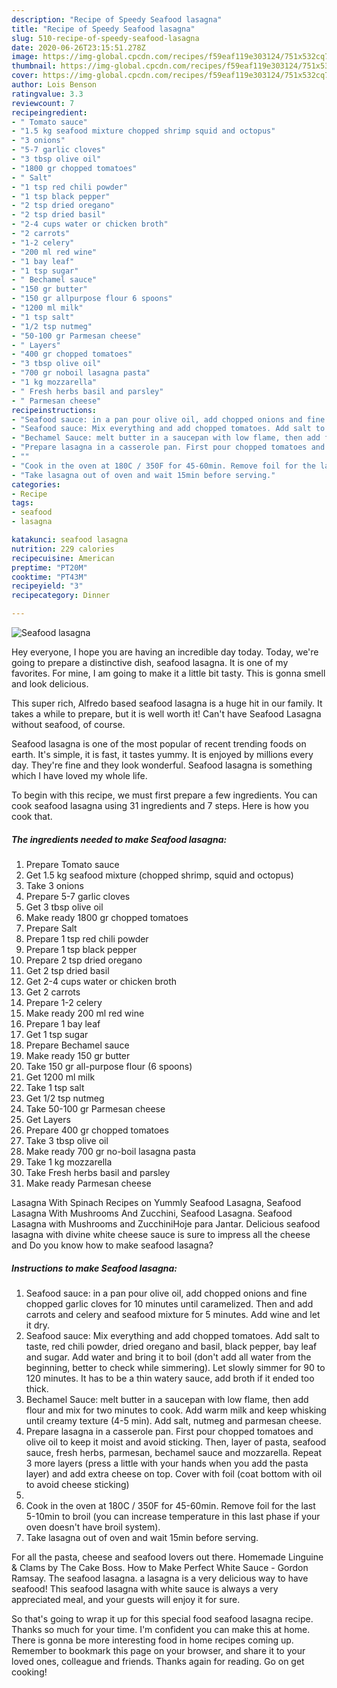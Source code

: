 ```yaml
---
description: "Recipe of Speedy Seafood lasagna"
title: "Recipe of Speedy Seafood lasagna"
slug: 510-recipe-of-speedy-seafood-lasagna
date: 2020-06-26T23:15:51.278Z
image: https://img-global.cpcdn.com/recipes/f59eaf119e303124/751x532cq70/seafood-lasagna-recipe-main-photo.jpg
thumbnail: https://img-global.cpcdn.com/recipes/f59eaf119e303124/751x532cq70/seafood-lasagna-recipe-main-photo.jpg
cover: https://img-global.cpcdn.com/recipes/f59eaf119e303124/751x532cq70/seafood-lasagna-recipe-main-photo.jpg
author: Lois Benson
ratingvalue: 3.3
reviewcount: 7
recipeingredient:
- " Tomato sauce"
- "1.5 kg seafood mixture chopped shrimp squid and octopus"
- "3 onions"
- "5-7 garlic cloves"
- "3 tbsp olive oil"
- "1800 gr chopped tomatoes"
- " Salt"
- "1 tsp red chili powder"
- "1 tsp black pepper"
- "2 tsp dried oregano"
- "2 tsp dried basil"
- "2-4 cups water or chicken broth"
- "2 carrots"
- "1-2 celery"
- "200 ml red wine"
- "1 bay leaf"
- "1 tsp sugar"
- " Bechamel sauce"
- "150 gr butter"
- "150 gr allpurpose flour 6 spoons"
- "1200 ml milk"
- "1 tsp salt"
- "1/2 tsp nutmeg"
- "50-100 gr Parmesan cheese"
- " Layers"
- "400 gr chopped tomatoes"
- "3 tbsp olive oil"
- "700 gr noboil lasagna pasta"
- "1 kg mozzarella"
- " Fresh herbs basil and parsley"
- " Parmesan cheese"
recipeinstructions:
- "Seafood sauce: in a pan pour olive oil, add chopped onions and fine chopped garlic cloves for 10 minutes until caramelized. Then and add carrots and celery and seafood mixture for 5 minutes. Add wine and let it dry."
- "Seafood sauce: Mix everything and add chopped tomatoes. Add salt to taste, red chili powder, dried oregano and basil, black pepper, bay leaf and sugar. Add water and bring it to boil (don&#39;t add all water from the beginning, better to check while simmering). Let slowly simmer for 90 to 120 minutes. It has to be a thin watery sauce, add broth if it ended too thick."
- "Bechamel Sauce: melt butter in a saucepan with low flame, then add flour and mix for two minutes to cook. Add warm milk and keep whisking until creamy texture (4-5 min). Add salt, nutmeg and parmesan cheese."
- "Prepare lasagna in a casserole pan. First pour chopped tomatoes and olive oil to keep it moist and avoid sticking. Then, layer of pasta, seafood sauce, fresh herbs, parmesan, bechamel sauce and mozzarella. Repeat 3 more layers (press a little with your hands when you add the pasta layer) and add extra cheese on top. Cover with foil (coat bottom with oil to avoid cheese sticking)"
- ""
- "Cook in the oven at 180C / 350F for 45-60min. Remove foil for the last 5-10min to broil (you can increase temperature in this last phase if your oven doesn&#39;t have broil system)."
- "Take lasagna out of oven and wait 15min before serving."
categories:
- Recipe
tags:
- seafood
- lasagna

katakunci: seafood lasagna 
nutrition: 229 calories
recipecuisine: American
preptime: "PT20M"
cooktime: "PT43M"
recipeyield: "3"
recipecategory: Dinner

---
```



![Seafood lasagna](https://img-global.cpcdn.com/recipes/f59eaf119e303124/751x532cq70/seafood-lasagna-recipe-main-photo.jpg)

Hey everyone, I hope you are having an incredible day today. Today, we're going to prepare a distinctive dish, seafood lasagna. It is one of my favorites. For mine, I am going to make it a little bit tasty. This is gonna smell and look delicious.

This super rich, Alfredo based seafood lasagna is a huge hit in our family. It takes a while to prepare, but it is well worth it! Can&#39;t have Seafood Lasagna without seafood, of course.

Seafood lasagna is one of the most popular of recent trending foods on earth. It's simple, it is fast, it tastes yummy. It is enjoyed by millions every day. They're fine and they look wonderful. Seafood lasagna is something which I have loved my whole life.


To begin with this recipe, we must first prepare a few ingredients. You can cook seafood lasagna using 31 ingredients and 7 steps. Here is how you cook that.

<!--inarticleads1-->

##### The ingredients needed to make Seafood lasagna:

1. Prepare  Tomato sauce
1. Get 1.5 kg seafood mixture (chopped shrimp, squid and octopus)
1. Take 3 onions
1. Prepare 5-7 garlic cloves
1. Get 3 tbsp olive oil
1. Make ready 1800 gr chopped tomatoes
1. Prepare  Salt
1. Prepare 1 tsp red chili powder
1. Prepare 1 tsp black pepper
1. Prepare 2 tsp dried oregano
1. Get 2 tsp dried basil
1. Get 2-4 cups water or chicken broth
1. Get 2 carrots
1. Prepare 1-2 celery
1. Make ready 200 ml red wine
1. Prepare 1 bay leaf
1. Get 1 tsp sugar
1. Prepare  Bechamel sauce
1. Make ready 150 gr butter
1. Take 150 gr all-purpose flour (6 spoons)
1. Get 1200 ml milk
1. Take 1 tsp salt
1. Get 1/2 tsp nutmeg
1. Take 50-100 gr Parmesan cheese
1. Get  Layers
1. Prepare 400 gr chopped tomatoes
1. Take 3 tbsp olive oil
1. Make ready 700 gr no-boil lasagna pasta
1. Take 1 kg mozzarella
1. Take  Fresh herbs basil and parsley
1. Make ready  Parmesan cheese


Lasagna With Spinach Recipes on Yummly Seafood Lasagna, Seafood Lasagna With Mushrooms And Zucchini, Seafood Lasagna. Seafood Lasagna with Mushrooms and ZucchiniHoje para Jantar. Delicious seafood lasagna with divine white cheese sauce is sure to impress all the cheese and Do you know how to make seafood lasagna? 

<!--inarticleads2-->

##### Instructions to make Seafood lasagna:

1. Seafood sauce: in a pan pour olive oil, add chopped onions and fine chopped garlic cloves for 10 minutes until caramelized. Then and add carrots and celery and seafood mixture for 5 minutes. Add wine and let it dry.
1. Seafood sauce: Mix everything and add chopped tomatoes. Add salt to taste, red chili powder, dried oregano and basil, black pepper, bay leaf and sugar. Add water and bring it to boil (don&#39;t add all water from the beginning, better to check while simmering). Let slowly simmer for 90 to 120 minutes. It has to be a thin watery sauce, add broth if it ended too thick.
1. Bechamel Sauce: melt butter in a saucepan with low flame, then add flour and mix for two minutes to cook. Add warm milk and keep whisking until creamy texture (4-5 min). Add salt, nutmeg and parmesan cheese.
1. Prepare lasagna in a casserole pan. First pour chopped tomatoes and olive oil to keep it moist and avoid sticking. Then, layer of pasta, seafood sauce, fresh herbs, parmesan, bechamel sauce and mozzarella. Repeat 3 more layers (press a little with your hands when you add the pasta layer) and add extra cheese on top. Cover with foil (coat bottom with oil to avoid cheese sticking)
1. 
1. Cook in the oven at 180C / 350F for 45-60min. Remove foil for the last 5-10min to broil (you can increase temperature in this last phase if your oven doesn&#39;t have broil system).
1. Take lasagna out of oven and wait 15min before serving.


For all the pasta, cheese and seafood lovers out there. Homemade Linguine &amp; Clams by The Cake Boss. How to Make Perfect White Sauce - Gordon Ramsay. The seafood lasagna. a lasagna is a very delicious way to have seafood! This seafood lasagna with white sauce is always a very appreciated meal, and your guests will enjoy it for sure. 

So that's going to wrap it up for this special food seafood lasagna recipe. Thanks so much for your time. I'm confident you can make this at home. There is gonna be more interesting food in home recipes coming up. Remember to bookmark this page on your browser, and share it to your loved ones, colleague and friends. Thanks again for reading. Go on get cooking!
